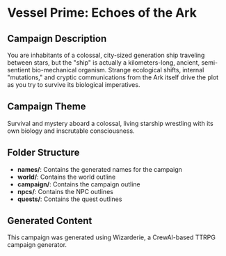 # Vessel Prime: Echoes of the Ark

## Campaign Description
You are inhabitants of a colossal, city-sized generation ship traveling between stars, but the "ship" is actually a kilometers-long, ancient, semi-sentient bio-mechanical organism. Strange ecological shifts, internal "mutations," and cryptic communications from the Ark itself drive the plot as you try to survive its biological imperatives.

## Campaign Theme
Survival and mystery aboard a colossal, living starship wrestling with its own biology and inscrutable consciousness.

## Folder Structure
- **names/**: Contains the generated names for the campaign
- **world/**: Contains the world outline
- **campaign/**: Contains the campaign outline
- **npcs/**: Contains the NPC outlines
- **quests/**: Contains the quest outlines

## Generated Content
This campaign was generated using Wizarderie, a CrewAI-based TTRPG campaign generator.
